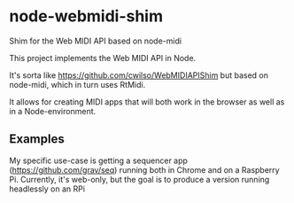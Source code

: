 # node-webmidi-shim
Shim for the Web MIDI API based on node-midi

This project implements the Web MIDI API in Node.

It's sorta like https://github.com/cwilso/WebMIDIAPIShim but based on node-midi, which in turn uses RtMidi.

It allows for creating MIDI apps that will both work in the browser as well as in a Node-environment. 

Examples
---
My specific use-case is getting a sequencer app (https://github.com/grav/seq) running both in Chrome and on a Raspberry Pi. Currently, it's web-only, but the goal is to produce a version running headlessly on an RPi
